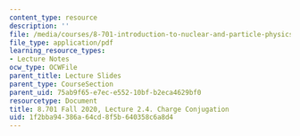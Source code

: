 ```yaml
---
content_type: resource
description: ''
file: /media/courses/8-701-introduction-to-nuclear-and-particle-physics-fall-2020/1f2bba94386a64cd8f5b640358c6a8d4_MIT8_701f20_lec2.4.pdf
file_type: application/pdf
learning_resource_types:
- Lecture Notes
ocw_type: OCWFile
parent_title: Lecture Slides
parent_type: CourseSection
parent_uid: 75ab9f65-e7ec-e552-10bf-b2eca4629bf0
resourcetype: Document
title: 8.701 Fall 2020, Lecture 2.4. Charge Conjugation
uid: 1f2bba94-386a-64cd-8f5b-640358c6a8d4
---
```

